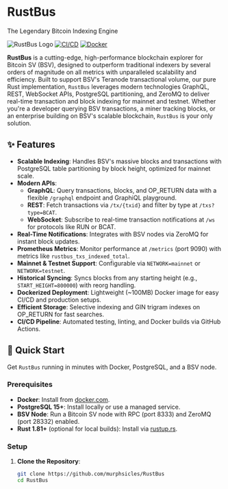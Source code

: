 # RustBus
The Legendary Bitcoin Indexing Engine

![RustBus Logo](https://img.shields.io/badge/RustBus-BSV%20Explorer-blue) [![CI/CD](https://github.com/murphsicles/RustBus/actions/workflows/ci.yml/badge.svg)](https://github.com/murphsicles/RustBus/actions) [![Docker](https://img.shields.io/docker/pulls/rustbus.svg)](https://hub.docker.com/r/rustbus)

**RustBus** is a cutting-edge, high-performance blockchain explorer for Bitcoin SV (BSV), designed to outperform traditional indexers by several orders of magnitude on all metrics with unparalleled scalability and efficiency. Built to support BSV's Teranode transactional volume, our pure Rust implementation, `RustBus` leverages modern technologies GraphQL, REST, WebSocket APIs, PostgreSQL partitioning, and ZeroMQ to deliver real-time transaction and block indexing for mainnet and testnet. Whether you're a developer querying BSV transactions, a miner tracking blocks, or an enterprise building on BSV's scalable blockchain, `RustBus` is your only solution.

## ✨ Features

- **Scalable Indexing**: Handles BSV's massive blocks and transactions with PostgreSQL table partitioning by block height, optimized for mainnet scale.
- **Modern APIs**:
  - **GraphQL**: Query transactions, blocks, and OP_RETURN data with a flexible `/graphql` endpoint and GraphiQL playground.
  - **REST**: Fetch transactions via `/tx/{txid}` and filter by type at `/txs?type=BCAT`.
  - **WebSocket**: Subscribe to real-time transaction notifications at `/ws` for protocols like RUN or BCAT.
- **Real-Time Notifications**: Integrates with BSV nodes via ZeroMQ for instant block updates.
- **Prometheus Metrics**: Monitor performance at `/metrics` (port 9090) with metrics like `rustbus_txs_indexed_total`.
- **Mainnet & Testnet Support**: Configurable via `NETWORK=mainnet` or `NETWORK=testnet`.
- **Historical Syncing**: Syncs blocks from any starting height (e.g., `START_HEIGHT=800000`) with reorg handling.
- **Dockerized Deployment**: Lightweight (~100MB) Docker image for easy CI/CD and production setups.
- **Efficient Storage**: Selective indexing and GIN trigram indexes on OP_RETURN for fast searches.
- **CI/CD Pipeline**: Automated testing, linting, and Docker builds via GitHub Actions.

## 🚀 Quick Start

Get `RustBus` running in minutes with Docker, PostgreSQL, and a BSV node.

### Prerequisites

- **Docker**: Install from [docker.com](https://www.docker.com/get-started).
- **PostgreSQL 15+**: Install locally or use a managed service.
- **BSV Node**: Run a Bitcoin SV node with RPC (port 8333) and ZeroMQ (port 28332) enabled.
- **Rust 1.81+** (optional for local builds): Install via [rustup.rs](https://rustup.rs).

### Setup

1. **Clone the Repository**:
   ```bash
   git clone https://github.com/murphsicles/RustBus
   cd RustBus
